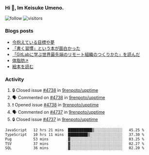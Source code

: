### Hi 👋, Im Keisuke Umeno.

<!--
**9renpoto/9renpoto** is a ✨ _special_ ✨ repository because its `README.md` (this file) appears on your GitHub profile.

Here are some ideas to get you started:

- 🔭 I’m currently working on ...
- 🌱 I’m currently learning ...
- 👯 I’m looking to collaborate on ...
- 🤔 I’m looking for help with ...
- 💬 Ask me about ...
- 📫 How to reach me: ...
- 😄 Pronouns: ...
- ⚡ Fun fact: ...
-->

![follow](https://img.shields.io/github/followers/9renpoto?label=Follow&style=social)
![visitors](https://komarev.com/ghpvc/?username=9renpoto&label=Profile%20views&color=0e75b6&style=flat)

### Blogs posts

<!-- BLOG-POST-LIST:START -->
- [今抱えている目標や夢](https://9renpoto.win/entry/2024/12/02/objective)
- [「書く習慣」という本が面白かった](https://9renpoto.win/entry/2024/11/11/leave_a_feeling_sad)
- [「GitLabに学ぶ世界最先端のリモート組織のつくりかた」を読んだ](https://9renpoto.win/entry/2024/09/10/remote_organization)
- [体脂肪↗](https://9renpoto.win/entry/2024/08/12/gaining_fat)
- [絵本を読む](https://9renpoto.win/entry/2024/07/26/picture_book)
<!-- BLOG-POST-LIST:END -->

### Activity

<!--START_SECTION:activity-->
1. 🔒 Closed issue [#4738](https://github.com/9renpoto/upptime/issues/4738) in [9renpoto/upptime](https://github.com/9renpoto/upptime)
2. 🗣 Commented on [#4738](https://github.com/9renpoto/upptime/issues/4738#issuecomment-2540856009) in [9renpoto/upptime](https://github.com/9renpoto/upptime)
3. ❗ Opened issue [#4738](https://github.com/9renpoto/upptime/issues/4738) in [9renpoto/upptime](https://github.com/9renpoto/upptime)
4. 🗣 Commented on [#4737](https://github.com/9renpoto/upptime/issues/4737#issuecomment-2540789953) in [9renpoto/upptime](https://github.com/9renpoto/upptime)
5. 🔒 Closed issue [#4737](https://github.com/9renpoto/upptime/issues/4737) in [9renpoto/upptime](https://github.com/9renpoto/upptime)
<!--END_SECTION:activity-->

<!--START_SECTION:waka-->

```txt
JavaScript   12 hrs 21 mins  ███████████▒░░░░░░░░░░░░░   45.25 %
TypeScript   10 hrs 11 mins  █████████▒░░░░░░░░░░░░░░░   37.30 %
Pug          53 mins         ▓░░░░░░░░░░░░░░░░░░░░░░░░   03.25 %
TSV          37 mins         ▓░░░░░░░░░░░░░░░░░░░░░░░░   02.27 %
SQL          36 mins         ▓░░░░░░░░░░░░░░░░░░░░░░░░   02.20 %
```

<!--END_SECTION:waka-->
